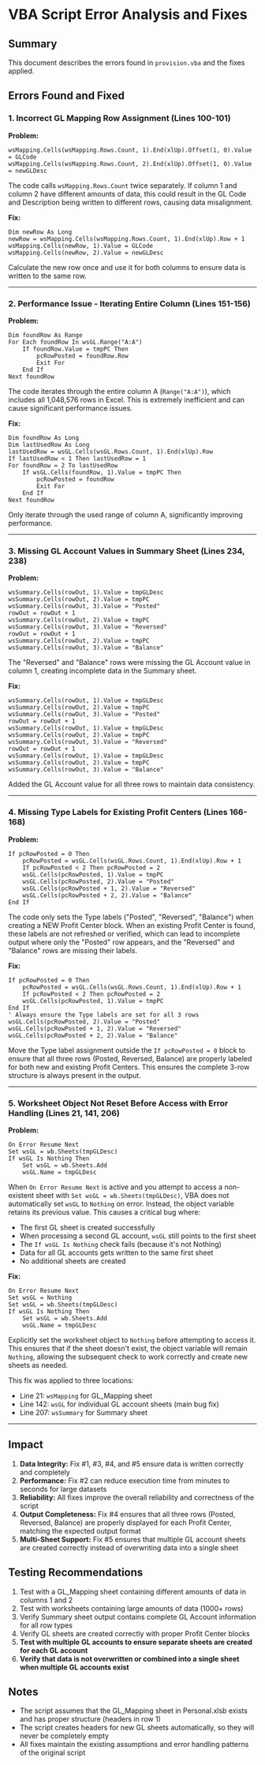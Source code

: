 # VBA Script Error Analysis and Fixes

## Summary
This document describes the errors found in `provision.vba` and the fixes applied.

## Errors Found and Fixed

### 1. **Incorrect GL Mapping Row Assignment (Lines 100-101)**

**Problem:** 
```vba
wsMapping.Cells(wsMapping.Rows.Count, 1).End(xlUp).Offset(1, 0).Value = GLCode
wsMapping.Cells(wsMapping.Rows.Count, 2).End(xlUp).Offset(1, 0).Value = newGLDesc
```

The code calls `wsMapping.Rows.Count` twice separately. If column 1 and column 2 have different amounts of data, this could result in the GL Code and Description being written to different rows, causing data misalignment.

**Fix:**
```vba
Dim newRow As Long
newRow = wsMapping.Cells(wsMapping.Rows.Count, 1).End(xlUp).Row + 1
wsMapping.Cells(newRow, 1).Value = GLCode
wsMapping.Cells(newRow, 2).Value = newGLDesc
```

Calculate the new row once and use it for both columns to ensure data is written to the same row.

---

### 2. **Performance Issue - Iterating Entire Column (Lines 151-156)**

**Problem:**
```vba
Dim foundRow As Range
For Each foundRow In wsGL.Range("A:A")
    If foundRow.Value = tmpPC Then
        pcRowPosted = foundRow.Row
        Exit For
    End If
Next foundRow
```

The code iterates through the entire column A (`Range("A:A")`), which includes all 1,048,576 rows in Excel. This is extremely inefficient and can cause significant performance issues.

**Fix:**
```vba
Dim foundRow As Long
Dim lastUsedRow As Long
lastUsedRow = wsGL.Cells(wsGL.Rows.Count, 1).End(xlUp).Row
If lastUsedRow < 1 Then lastUsedRow = 1
For foundRow = 2 To lastUsedRow
    If wsGL.Cells(foundRow, 1).Value = tmpPC Then
        pcRowPosted = foundRow
        Exit For
    End If
Next foundRow
```

Only iterate through the used range of column A, significantly improving performance.

---

### 3. **Missing GL Account Values in Summary Sheet (Lines 234, 238)**

**Problem:**
```vba
wsSummary.Cells(rowOut, 1).Value = tmpGLDesc
wsSummary.Cells(rowOut, 2).Value = tmpPC
wsSummary.Cells(rowOut, 3).Value = "Posted"
rowOut = rowOut + 1
wsSummary.Cells(rowOut, 2).Value = tmpPC
wsSummary.Cells(rowOut, 3).Value = "Reversed"
rowOut = rowOut + 1
wsSummary.Cells(rowOut, 2).Value = tmpPC
wsSummary.Cells(rowOut, 3).Value = "Balance"
```

The "Reversed" and "Balance" rows were missing the GL Account value in column 1, creating incomplete data in the Summary sheet.

**Fix:**
```vba
wsSummary.Cells(rowOut, 1).Value = tmpGLDesc
wsSummary.Cells(rowOut, 2).Value = tmpPC
wsSummary.Cells(rowOut, 3).Value = "Posted"
rowOut = rowOut + 1
wsSummary.Cells(rowOut, 1).Value = tmpGLDesc
wsSummary.Cells(rowOut, 2).Value = tmpPC
wsSummary.Cells(rowOut, 3).Value = "Reversed"
rowOut = rowOut + 1
wsSummary.Cells(rowOut, 1).Value = tmpGLDesc
wsSummary.Cells(rowOut, 2).Value = tmpPC
wsSummary.Cells(rowOut, 3).Value = "Balance"
```

Added the GL Account value for all three rows to maintain data consistency.

---

### 4. **Missing Type Labels for Existing Profit Centers (Lines 166-168)**

**Problem:**
```vba
If pcRowPosted = 0 Then
    pcRowPosted = wsGL.Cells(wsGL.Rows.Count, 1).End(xlUp).Row + 1
    If pcRowPosted < 2 Then pcRowPosted = 2
    wsGL.Cells(pcRowPosted, 1).Value = tmpPC
    wsGL.Cells(pcRowPosted, 2).Value = "Posted"
    wsGL.Cells(pcRowPosted + 1, 2).Value = "Reversed"
    wsGL.Cells(pcRowPosted + 2, 2).Value = "Balance"
End If
```

The code only sets the Type labels ("Posted", "Reversed", "Balance") when creating a NEW Profit Center block. When an existing Profit Center is found, these labels are not refreshed or verified, which can lead to incomplete output where only the "Posted" row appears, and the "Reversed" and "Balance" rows are missing their labels.

**Fix:**
```vba
If pcRowPosted = 0 Then
    pcRowPosted = wsGL.Cells(wsGL.Rows.Count, 1).End(xlUp).Row + 1
    If pcRowPosted < 2 Then pcRowPosted = 2
    wsGL.Cells(pcRowPosted, 1).Value = tmpPC
End If
' Always ensure the Type labels are set for all 3 rows
wsGL.Cells(pcRowPosted, 2).Value = "Posted"
wsGL.Cells(pcRowPosted + 1, 2).Value = "Reversed"
wsGL.Cells(pcRowPosted + 2, 2).Value = "Balance"
```

Move the Type label assignment outside the `If pcRowPosted = 0` block to ensure that all three rows (Posted, Reversed, Balance) are properly labeled for both new and existing Profit Centers. This ensures the complete 3-row structure is always present in the output.

---

### 5. **Worksheet Object Not Reset Before Access with Error Handling (Lines 21, 141, 206)**

**Problem:**
```vba
On Error Resume Next
Set wsGL = wb.Sheets(tmpGLDesc)
If wsGL Is Nothing Then
    Set wsGL = wb.Sheets.Add
    wsGL.Name = tmpGLDesc
```

When `On Error Resume Next` is active and you attempt to access a non-existent sheet with `Set wsGL = wb.Sheets(tmpGLDesc)`, VBA does not automatically set `wsGL` to `Nothing` on error. Instead, the object variable retains its previous value. This causes a critical bug where:
- The first GL sheet is created successfully
- When processing a second GL account, `wsGL` still points to the first sheet
- The `If wsGL Is Nothing` check fails (because it's not Nothing)
- Data for all GL accounts gets written to the same first sheet
- No additional sheets are created

**Fix:**
```vba
On Error Resume Next
Set wsGL = Nothing
Set wsGL = wb.Sheets(tmpGLDesc)
If wsGL Is Nothing Then
    Set wsGL = wb.Sheets.Add
    wsGL.Name = tmpGLDesc
```

Explicitly set the worksheet object to `Nothing` before attempting to access it. This ensures that if the sheet doesn't exist, the object variable will remain `Nothing`, allowing the subsequent check to work correctly and create new sheets as needed.

This fix was applied to three locations:
- Line 21: `wsMapping` for GL_Mapping sheet
- Line 142: `wsGL` for individual GL account sheets (main bug fix)
- Line 207: `wsSummary` for Summary sheet

---

## Impact

1. **Data Integrity:** Fix #1, #3, #4, and #5 ensure data is written correctly and completely
2. **Performance:** Fix #2 can reduce execution time from minutes to seconds for large datasets
3. **Reliability:** All fixes improve the overall reliability and correctness of the script
4. **Output Completeness:** Fix #4 ensures that all three rows (Posted, Reversed, Balance) are properly displayed for each Profit Center, matching the expected output format
5. **Multi-Sheet Support:** Fix #5 ensures that multiple GL account sheets are created correctly instead of overwriting data into a single sheet

## Testing Recommendations

1. Test with a GL_Mapping sheet containing different amounts of data in columns 1 and 2
2. Test with worksheets containing large amounts of data (1000+ rows)
3. Verify Summary sheet output contains complete GL Account information for all row types
4. Verify GL sheets are created correctly with proper Profit Center blocks
5. **Test with multiple GL accounts to ensure separate sheets are created for each GL account**
6. **Verify that data is not overwritten or combined into a single sheet when multiple GL accounts exist**

## Notes

- The script assumes that the GL_Mapping sheet in Personal.xlsb exists and has proper structure (headers in row 1)
- The script creates headers for new GL sheets automatically, so they will never be completely empty
- All fixes maintain the existing assumptions and error handling patterns of the original script

